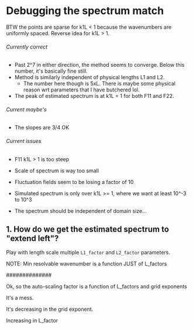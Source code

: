 
# Debugging the spectrum match

BTW the points are sparse for k1L < 1 because the wavenumbers are
uniformly spaced. Reverse idea for k1L > 1.

###### Currently correct

- Past 2^7 in either direction, the method seems to converge. Below this number,
  it's basically fine still.
- Method is similarly independent of physical lengths L1 and L2.
   - The number here though is 5xL. There is maybe some physical reason wrt parameters
     that I have butchered lol.
- The peak of estimated spectrum is at k1L = 1 for both F11 and F22.


###### Current maybe's

- The slopes are 3/4 OK


###### Current issues

- F11 k1L > 1 is too steep
- Scale of spectrum is way too small
- Fluctuation fields seem to be losing a factor of 10
- Simulated spectrum is only over k1L >= 1, where we want at least 10^-3 to 10^3

- The spectrum should be independent of domain size...


## 1. How do we get the estimated spectrum to "extend left"?

Play with length scale multiple `L1_factor` and `L2_factor` parameters.



NOTE: Min resolvable wavenumber is a function JUST of L_factors












##############




Ok, so the auto-scaling factor is a function of L_factors
and grid exponents

It's a mess.

It's decreasing in the grid exponent.

Increasing in L_factor

